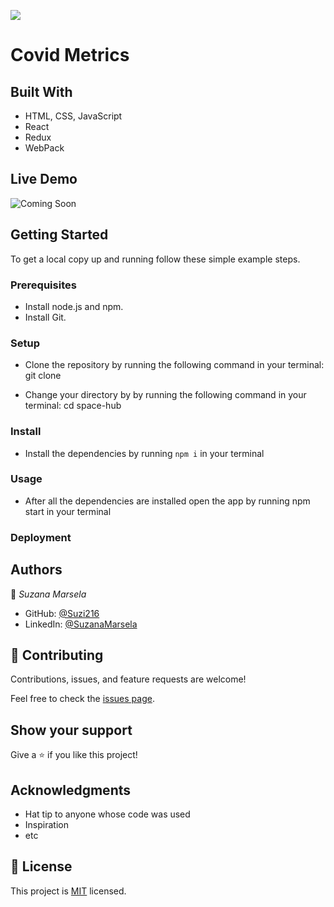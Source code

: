 ![](https://img.shields.io/badge/Microverse-blueviolet)

# Covid Metrics



## Built With

- HTML, CSS, JavaScript
- React
- Redux
- WebPack

## Live Demo

![Coming Soon]()


## Getting Started

To get a local copy up and running follow these simple example steps.

### Prerequisites

- Install node.js and npm.
- Install Git.

### Setup

- Clone the repository by running the following command in your terminal:
    git clone

- Change your directory by by running the following command in your terminal:
    cd space-hub

### Install
- Install the dependencies by running `npm i` in your terminal

### Usage

- After all the dependencies are installed open the app by running npm start in your terminal


### Deployment



## Authors

👤 *Suzana Marsela*

- GitHub: [@Suzi216](https://github.com/Suzi216)
- LinkedIn: [@SuzanaMarsela](https://www.linkedin.com/in/suzana-marsela-674900154/)


## 🤝 Contributing

Contributions, issues, and feature requests are welcome!

Feel free to check the [issues page](../../issues/).

## Show your support

Give a ⭐️ if you like this project!

## Acknowledgments

- Hat tip to anyone whose code was used
- Inspiration
- etc

## 📝 License

This project is [MIT](./MIT.md) licensed.
